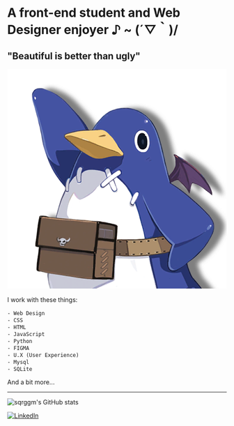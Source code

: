 # A front-end student and Web Designer enjoyer ♪ ~ (´▽｀)/

## "Beautiful is better than ugly"

![A pretty prinny...](https://raw.githubusercontent.com/sqrggm/MY-STOCK-IMAGES/main/Random%20Images/pretty%20prinny.png) 

I work with these things:
```
- Web Design 
- CSS
- HTML
- JavaScript
- Python 
- FIGMA 
- U.X (User Experience) 
- Mysql 
- SQLite
```
And a bit more...

----------------------------------------------------------

![sqrggm's GitHub stats](https://github-readme-stats.vercel.app/api?username=sqrggm&theme=ocean_dark)

[![LinkedIn](https://img.shields.io/badge/LinkedIn-0077B5?style=for-the-badge&logo=linkedin&logoColor=white)](https://www.linkedin.com/in/sqrggm/)

